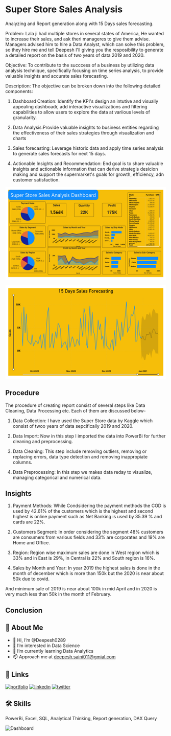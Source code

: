 
# Super Store Sales Analysis
Analyzing and Report generation along with 15 Days sales forecasting.

Problem: Lala ji had multiple stores in several states of America, He wanted to increase their sales, and ask theri manageres to give them advise. Managers advised him to hire a Data Analyst, which can solve this problem, so they hire me and tell Deepesh I'll giving you the resposibility to generate a detailed report on the basis of two years of data 2019 and 2020.
 
 Objective: To contribute to the succcess of a business by utilizing data analysis technique, specifically focusing on time series analysis, to provide valuable insights and accurate sales forecasting.

 Description: The objective can be broken down into the following detailed components:
 1. Dashboard Creation: Identify the KPI's design an intutive and visually appealing dashboadr, add interactive visualizations and filtering capabilities to allow users to explore the data at variious levels of granularity.

 2. Data Analysis:Provide  valuable insights to business entities regarding the effectiveness of their sales strategies through visualization and charts

 3. Sales forecasting: Leverage historic data and apply time series analysis to generate sales forecasts for next 15 days.

 4. Actionable Insights and Recommendation: End goal is to share valuable insights and actionable information that can derive strategis desicion making and support the supermarket's goals for growth, efficiency, adn customer satisfaction.

![Dashboard](https://github.com/Deepesh0289/SuperStore-Sales-Analysis/blob/main/Super%20Store%20Sales%20Analysis%20Report%20Generation/Sales%20Analysis%20Report_pages-to-jpg-0001.jpg)

![Chart 1](https://github.com/Deepesh0289/SuperStore-Sales-Analysis/blob/main/Super%20Store%20Sales%20Analysis%20Report%20Generation/Sales%20Analysis%20Report_pages-to-jpg-0002.jpg)



## Procedure

The procedure of creating report consist of several steps like Data Cleaning, Data Processing etc. Each of them are discussed below-

1. Data Collection: I have used the Super Store data by Kaggle which consist of twoo years of data sepcifically 2019 and 2020.

2. Data Import: Now in this step I imported the data into PowerBi for further cleaning and preprocessing.

3. Data Cleaning: This step include removing outliers, removing or replacing errors, data type detection and removing inappropiate columns.

4. Data Preprocessing: In this step we makes data reday to visualize, managing categorical and numerical data.
## Insights

1. Payment Methods: While Condsidering the payment methods the COD is used by 42.61% of the customers which is the highest and second highest is online payment such as Net Banking is used by 35.39 % and cards are 22%.

2. Customers Segment: In order considering the segment 48% customers are consumers from various fields and 33% are corporates and 19% are Home and Office.

3. Region: Region wise maximum sales are done in West region which is 33% and in East is 29%, in Central is 22% and South region is 16%.

4. Sales by Month and Year: In year 2019 the highest sales is done in the month of december which is more than 150k but the 2020 is near about 50k due to covid.

And minimum sale of 2019 is near about 100k in mid April and in 2020 is very much less than 50k in the month of February.

## Conclusion
## 🚀 About Me
- 👋 Hi, I’m @Deepesh0289
- 👀 I’m interested in Data Science
- 🌱 I’m currently learning Data Analytics
- 📫 Approach me at deepesh.saini011@gmial.com



## 🔗 Links
[![portfolio](https://img.shields.io/badge/my_portfolio-000?style=for-the-badge&logo=ko-fi&logoColor=white)](https://katherineoelsner.com/)
[![linkedin](https://img.shields.io/badge/linkedin-0A66C2?style=for-the-badge&logo=linkedin&logoColor=white)](https://www.linkedin.com/in/deepesh-saini-0289/)
[![twitter](https://img.shields.io/badge/twitter-1DA1F2?style=for-the-badge&logo=twitter&logoColor=white)](https://twitter.com/Deepesh0289?t=7R0Krl-H0wt7p7anZH1R1Q&s=08)


## 🛠 Skills
PowerBi, Excel, SQL, Analytical Thinking, Report generation, DAX Query

![Dashboard](https://drive.google.com/file/d/1DTaIOO3NRg4052GS4HGt070MIGA4XRLe/view?usp=drive_link)

